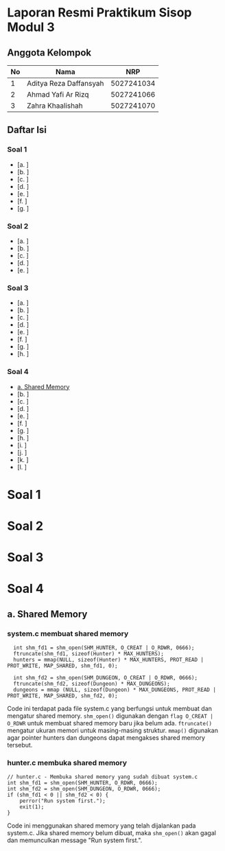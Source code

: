 # Laporan Resmi Praktikum Sisop Modul 3


## Anggota Kelompok

| No | Nama                   | NRP         |
|----|------------------------|-------------|
| 1  | Aditya Reza Daffansyah | 5027241034  |
| 2  | Ahmad Yafi Ar Rizq     | 5027241066  |
| 3  | Zahra Khaalishah       | 5027241070  |



## Daftar Isi
### Soal 1
- [a. ]
- [b. ]
- [c. ]
- [d. ]
- [e. ]
- [f. ]
- [g. ]
  
### Soal 2
- [a. ]
- [b. ]
- [c. ]
- [d. ]
- [e. ]
 
### Soal 3
- [a. ]
- [b. ]
- [c. ]
- [d. ]
- [e. ]
- [f. ]
- [g. ]
- [h. ]
 
### Soal 4
- [a. Shared Memory](#a-shared-memory)
- [b. ]
- [c. ]
- [d. ]
- [e. ]
- [f. ]
- [g. ]
- [h. ]
- [i. ]
- [j. ]
- [k. ]
- [l. ]

# Soal 1

# Soal 2

# Soal 3

# Soal 4
## a. Shared Memory
### system.c membuat shared memory
```
  int shm_fd1 = shm_open(SHM_HUNTER, O_CREAT | O_RDWR, 0666);
  ftruncate(shm_fd1, sizeof(Hunter) * MAX_HUNTERS);
  hunters = mmap(NULL, sizeof(Hunter) * MAX_HUNTERS, PROT_READ | PROT_WRITE, MAP_SHARED, shm_fd1, 0);

  int shm_fd2 = shm_open(SHM_DUNGEON, O_CREAT | O_RDWR, 0666);
  ftruncate(shm_fd2, sizeof(Dungeon) * MAX_DUNGEONS);
  dungeons = mmap (NULL, sizeof(Dungeon) * MAX_DUNGEONS, PROT_READ | PROT_WRITE, MAP_SHARED, shm_fd2, 0);
```
  Code ini terdapat pada file system.c yang berfungsi untuk membuat dan mengatur shared memory. `shm_open()` digunakan dengan `flag O_CREAT | O_RDWR` untuk membuat shared memory baru jika belum ada. `ftruncate()` mengatur ukuran memori untuk masing-masing struktur. `mmap()` digunakan agar pointer hunters dan dungeons dapat mengakses shared memory tersebut.

### hunter.c membuka shared memory
```
// hunter.c - Membuka shared memory yang sudah dibuat system.c
int shm_fd1 = shm_open(SHM_HUNTER, O_RDWR, 0666);
int shm_fd2 = shm_open(SHM_DUNGEON, O_RDWR, 0666);
if (shm_fd1 < 0 || shm_fd2 < 0) {
    perror("Run system first.");
    exit(1);
}
```
Code ini menggunakan shared memory yang telah dijalankan pada system.c. Jika shared memory belum dibuat, maka `shm_open()` akan gagal dan memunculkan message "Run system first.".
